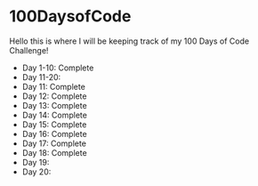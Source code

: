 # 100DaysofCode

Hello this is where I will be keeping track of my 100 Days of Code Challenge!

- Day 1-10: Complete
- Day 11-20:
- Day 11: Complete
- Day 12: Complete
- Day 13: Complete
- Day 14: Complete
- Day 15: Complete
- Day 16: Complete
- Day 17: Complete
- Day 18: Complete
- Day 19:
- Day 20:
